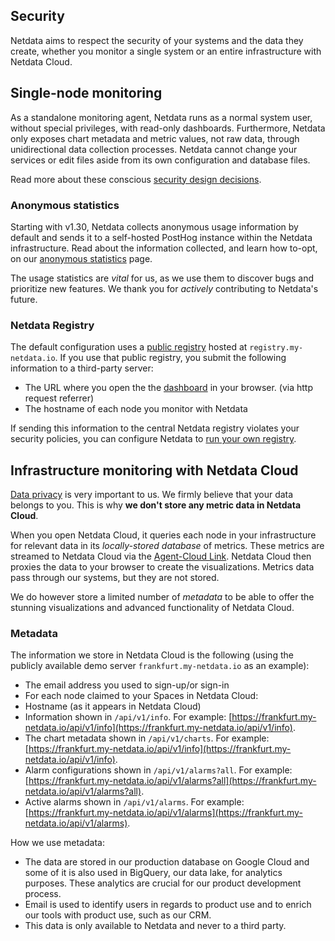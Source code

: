 <!--
title: "Security"
description: "Netdata aims to respect the security of your systems and the data they create, whether you monitor a single system or an entire infrastructure with Netdata Cloud."
custom_edit_url: https://github.com/netdata/netdata/edit/master/docs/overview/security.md
-->

## Security

Netdata aims to respect the security of your systems and the data they create, whether you monitor a single system or an
entire infrastructure with Netdata Cloud.

## Single-node monitoring

As a standalone monitoring agent, Netdata runs as a normal system user, without special privileges, with read-only
dashboards. Furthermore, Netdata only exposes chart metadata and metric values, not raw data, through unidirectional
data collection processes. Netdata cannot change your services or edit files aside from its own configuration and
database files.

Read more about these conscious [security design decisions](/docs/overview/agent-security.md).

### Anonymous statistics

Starting with v1.30, Netdata collects anonymous usage information by default and sends it to a self-hosted PostHog
instance within the Netdata infrastructure. Read about the information collected, and learn how to-opt, on our
[anonymous statistics](/docs/anonymous-statistics.md) page.

The usage statistics are _vital_ for us, as we use them to discover bugs and prioritize new features. We thank you for
_actively_ contributing to Netdata's future.

### Netdata Registry

The default configuration uses a [public registry](/registry/README.md) hosted at `registry.my-netdata.io`. If you use
that public registry, you submit the following information to a third-party server:

-   The URL where you open the the [dashboard](/docs/dashboard/how-dashboard-works.mdx) in your browser. (via http
    request referrer)
-   The hostname of each node you monitor with Netdata

If sending this information to the central Netdata registry violates your security policies, you can configure Netdata
to [run your own registry](/registry/README.md#run-your-own-registry).

## Infrastructure monitoring with Netdata Cloud

[Data privacy](https://netdata.cloud/data-privacy/) is very important to us. We firmly believe that your data belongs to
you. This is why **we don't store any metric data in Netdata Cloud**.

When you open Netdata Cloud, it queries each node in your infrastructure for relevant data in its _locally-stored
database_ of metrics. These metrics are streamed to Netdata Cloud via the [Agent-Cloud Link](/aclk/README.md). Netdata
Cloud then proxies the data to your browser to create the visualizations. Metrics data pass through our systems, but
they are not stored.

We do however store a limited number of _metadata_ to be able to offer the stunning visualizations and advanced
functionality of Netdata Cloud.

### Metadata

The information we store in Netdata Cloud is the following (using the publicly available demo server `frankfurt.my-netdata.io` as an example):
- The email address you used to sign-up/or sign-in
- For each node claimed to your Spaces in Netdata Cloud:
 - Hostname (as it appears in Netdata Cloud)
 - Information shown in `/api/v1/info`. For example: [https://frankfurt.my-netdata.io/api/v1/info](https://frankfurt.my-netdata.io/api/v1/info).
 - The chart metadata shown in `/api/v1/charts`. For example: [https://frankfurt.my-netdata.io/api/v1/info](https://frankfurt.my-netdata.io/api/v1/info).
 - Alarm configurations shown in `/api/v1/alarms?all`. For example: [https://frankfurt.my-netdata.io/api/v1/alarms?all](https://frankfurt.my-netdata.io/api/v1/alarms?all).
 - Active alarms shown in `/api/v1/alarms`. For example: [https://frankfurt.my-netdata.io/api/v1/alarms](https://frankfurt.my-netdata.io/api/v1/alarms).

How we use metadata:
- The data are stored in our production database on Google Cloud and some of it is also used in BigQuery, our data lake,
  for analytics purposes. These analytics are crucial for our product development process.
- Email is used to identify users in regards to product use and to enrich our tools with product use, such as our CRM.
- This data is only available to Netdata and never to a third party.